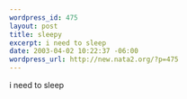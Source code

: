```yaml
--- 
wordpress_id: 475
layout: post
title: sleepy
excerpt: i need to sleep
date: 2003-04-02 10:22:37 -06:00
wordpress_url: http://new.nata2.org/?p=475
---
```

i need to sleep
